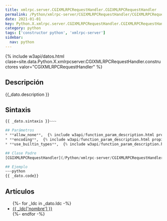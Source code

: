 ```yaml
---
title: xmlrpc.server.CGIXMLRPCRequestHandler.CGIXMLRPCRequestHandler
permalink: /Python/xmlrpc-server/CGIXMLRPCRequestHandler/CGIXMLRPCRequestHandler/
date: 2021-01-01
key: Python.X.xmlrpc.server.CGIXMLRPCRequestHandler.CGIXMLRPCRequestHandler
category: python
tags: ['constructor python', 'xmlrpc-server']
sidebar: 
  nav: python
---
```


{% include w3api/datos.html clase=site.data.Python.X.xmlrpcserver.CGIXMLRPCRequestHandler.constructores valor="CGIXMLRPCRequestHandler" %}

## Descripción
{{_dato.description }}

## Sintaxis
~~~python
{{ _dato.sintaxis }}~~~

## Parámetros
* **allow_none**,  {% include w3api/function_param_description.html propiedad=site.data.Python.X.xmlrpc.server.CGIXMLRPCRequestHandler.CGIXMLRPCRequestHandler valor="allow_none" %}
* **encoding**,  {% include w3api/function_param_description.html propiedad=site.data.Python.X.xmlrpc.server.CGIXMLRPCRequestHandler.CGIXMLRPCRequestHandler valor="encoding" %}
* **use_builtin_types**,  {% include w3api/function_param_description.html propiedad=site.data.Python.X.xmlrpc.server.CGIXMLRPCRequestHandler.CGIXMLRPCRequestHandler valor="use_builtin_types" %}

## Clase Padre
[CGIXMLRPCRequestHandler](/Python/xmlrpc-server/CGIXMLRPCRequestHandler/)

## Ejemplo
~~~python
{{ _dato.code}}
~~~

## Artículos
<ul>
{%- for _ldc in _dato.ldc -%}
   <li>
       <a href="{{_ldc['url'] }}">{{ _ldc['nombre'] }}</a>
   </li>
{%- endfor -%}
</ul>
